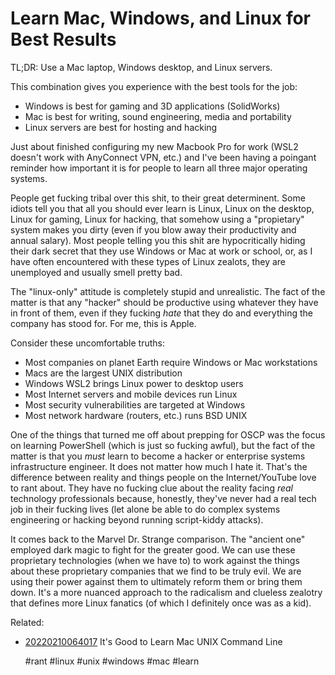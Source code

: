 # Learn Mac, Windows, and Linux for Best Results

TL;DR: Use a Mac laptop, Windows desktop, and Linux servers.

This combination gives you experience with the best tools for the job:

* Windows is best for gaming and 3D applications (SolidWorks)
* Mac is best for writing, sound engineering, media and portability
* Linux servers are best for hosting and hacking

Just about finished configuring my new Macbook Pro for work (WSL2
doesn't work with AnyConnect VPN, etc.) and I've been having a poingant
reminder how important it is for people to learn all three major
operating systems. 

People get fucking tribal over this shit, to their great determinent.
Some idiots tell you that all you should ever learn is Linux, Linux on
the desktop, Linux for gaming, Linux for hacking, that somehow using
a "propietary" system makes you dirty (even if you blow away their
productivity and annual salary). Most people telling you this shit are
hypocritically hiding their dark secret that they use Windows or Mac at
work or school, or, as I have often encountered with these types of
Linux zealots, they are unemployed and usually smell pretty bad.

The "linux-only" attitude is completely stupid and unrealistic.  The
fact of the matter is that any "hacker" should be productive using
whatever they have in front of them, even if they fucking *hate* that
they do and everything the company has stood for. For me, this is Apple.

Consider these uncomfortable truths:

* Most companies on planet Earth require Windows or Mac workstations
* Macs are the largest UNIX distribution
* Windows WSL2 brings Linux power to desktop users
* Most Internet servers and mobile devices run Linux
* Most security vulnerabilities are targeted at Windows
* Most network hardware (routers, etc.) runs BSD UNIX

One of the things that turned me off about prepping for OSCP was the
focus on learning PowerShell (which is just so fucking awful), but the
fact of the matter is that you *must* learn to become a hacker or
enterprise systems infrastructure engineer. It does not matter how much
I hate it. That's the difference between reality and things people on
the Internet/YouTube love to rant about. They have no fucking clue about
the reality facing *real* technology professionals because, honestly,
they've never had a real tech job in their fucking lives (let alone be
able to do complex systems engineering or hacking beyond running
script-kiddy attacks).

It comes back to the Marvel Dr.  Strange comparison. The "ancient one"
employed dark magic to fight for the greater good. We can use these
proprietary technologies (when we have to) to work against the things
about these proprietary companies that we find to be truly evil. We are
using their power against them to ultimately reform them or bring them
down. It's a more nuanced approach to the radicalism and clueless
zealotry that defines more Linux fanatics (of which I definitely once
was as a kid). 

Related:

* [20220210064017](/20220210064017/) It's Good to Learn Mac UNIX Command Line

    #rant #linux #unix #windows #mac #learn
